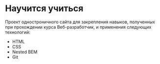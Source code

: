 # Научится учиться

Проект одностроничного сайта для закрепления навыков, полученных при прохождении курса Веб-разработчик, и применения следующих технологий:

- HTML
- CSS
- Nested BEM
- Git
